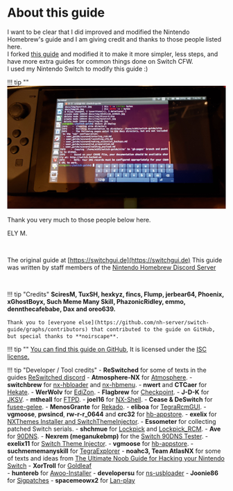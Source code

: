 # About this guide

I want to be clear that I did improved and modified the Nintendo Homebrew's guide and I am giving credit and thanks to those people listed here.    
I forked [this guide](https://switchgui.de) and modified it to make it more simpler, less steps, and have more extra guides for common things done on Switch CFW.   
I used my Nintendo Switch to modify this guide :)   

!!! tip ""
    ![my switch](img/myswitch.jpg)

Thank you very much to those people below here.  

ELY M.    

&nbsp;

The original guide at [https://switchgui.de](https://switchgui.de)
This guide was written by staff members of the [Nintendo Homebrew Discord Server](https://discord.gg/C29hYvh) 

&nbsp;

!!! tip "Credits"
    **SciresM, TuxSH, hexkyz, fincs, Flump, jerbear64, Phoenix, xGhostBoyx, Such Meme Many Skill, PhazonicRidley, emmo, dennthecafebabe, Dax and oreo639.**

    Thank you to [everyone else](https://github.com/nh-server/switch-guide/graphs/contributors) that contributed to the guide on GitHub, but special thanks to **noirscape**.

!!! tip ""
    [You can find this guide on GitHub](https://github.com/nh-server/switch-guide), It is licensed under the [ISC license.](https://github.com/nh-server/switch-guide/blob/master/LICENSE.md)


!!! tip "Developer / Tool credits"
	- **ReSwitched** for some of texts in the guides [ReSwitched discord]()
    - **Atmosphere-NX** for [Atmosphere](https://github.com/Atmosphere-NX/Atmosphere).
    - **switchbrew** for [nx-hbloader](https://github.com/switchbrew/nx-hbloader) and [nx-hbmenu](https://github.com/switchbrew/nx-hbmenu).
    - **nwert** and **CTCaer** for [Hekate](https://github.com/CTCaer/hekate).
    - **WerWolv** for [EdiZon](https://github.com/WerWolv/EdiZon/releases).
    - **Flagbrew** for [Checkpoint](https://github.com/FlagBrew/Checkpoint).
	- **J-D-K** for [JKSV](https://github.com/J-D-K/JKSV).
    - **mtheall** for [FTPD](https://github.com/mtheall/ftpd/).
    - **joel16** for [NX-Shell](https://github.com/joel16/NX-Shell).
    - **Cease & DeSwitch** for [fusee-gelee](https://github.com/Qyriad/fusee-launcher).
    - **MenosGrante** for [Rekado](https://github.com/MenosGrante/Rekado).
    - **eliboa** for [TegraRcmGUI](https://github.com/eliboa/TegraRcmGUI).
    - **vgmoose**, **pwsincd**, **rw-r-r_0644** and **crc32** for [hb-appstore](https://github.com/vgmoose/hb-appstore).
    - **exelix** for [NXThemes Installer and SwitchThemeInjector](https://github.com/exelix11/SwitchThemeInjector).
    - **Essometer** for collecting patched Switch serials.
    - **shchmue** for [Lockpick](https://github.com/shchmue/Lockpick/releases) and [Lockpick_RCM](https://github.com/shchmue/Lockpick_RCM/releases).
    - **Ave** for [90DNS](https://gitlab.com/a/90dns).
    - **Nexrem (meganukebmp)** for the [Switch 90DNS Tester](https://github.com/meganukebmp/Switch_90DNS_tester).
    - **exelix11** for [Switch Theme Injector](https://github.com/exelix11/SwitchThemeInjector/releases).
    - **vgmoose** for [hb-appstore](https://github.com/vgmoose/hb-appstore).
    - **suchmememanyskill** for [TegraExplorer](https://github.com/suchmememanyskill/TegraExplorer)
	- **noahc3, Team AtlasNX** for some of texts and ideas from [The Ultimate Noob Guide for Hacking your Nintendo Switch](https://switch.homebrew.guide/index) 
	- **XorTroll** for [Goldleaf](https://github.com/XorTroll/Goldleaf)  
	- **huntereb** for [Awoo-Installer](https://github.com/Huntereb/Awoo-Installer)
	- **developersu** for [ns-usbloader](https://github.com/developersu/ns-usbloader)
	- **Joonie86** for [Sigpatches](https://github.com/Joonie86/hekate/releases/tag/5.0.0J)
	- **spacemeowx2** for [Lan-play](https://www.lan-play.com)

